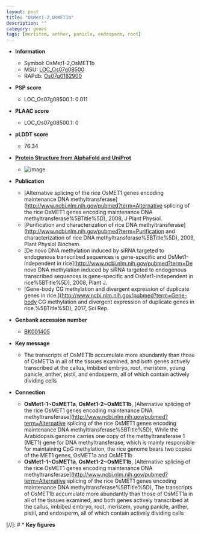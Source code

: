 ```yaml
---
layout: post
title: "OsMet1-2,OsMET1b"
description: ""
category: genes
tags: [meristem, anther, panicle, endosperm, root]
---
```


* **Information**  
    + Symbol: OsMet1-2,OsMET1b  
    + MSU: [LOC_Os07g08500](http://rice.plantbiology.msu.edu/cgi-bin/ORF_infopage.cgi?orf=LOC_Os07g08500)  
    + RAPdb: [Os07g0182900](http://rapdb.dna.affrc.go.jp/viewer/gbrowse_details/irgsp1?name=Os07g0182900)  

* **PSP score**  
    + LOC_Os07g08500.1: 0.011 

* **PLAAC score**  
    + LOC_Os07g08500.1: 0 

* **pLDDT score**
    + 76.34

* **[Protein Structure from AlphaFold and UniProt](https://www.uniprot.org/uniprotkb/B1Q3J6/entry#structure)**
    + ![image](https://ricepsp.github.io/images/B/AF-B1Q3J6-F1.png)

* **Publication**  
    + [Alternative splicing of the rice OsMET1 genes encoding maintenance DNA methyltransferase](http://www.ncbi.nlm.nih.gov/pubmed?term=Alternative splicing of the rice OsMET1 genes encoding maintenance DNA methyltransferase%5BTitle%5D), 2008, J Plant Physiol.
    + [Purification and characterization of rice DNA methyltransferase](http://www.ncbi.nlm.nih.gov/pubmed?term=Purification and characterization of rice DNA methyltransferase%5BTitle%5D), 2009, Plant Physiol Biochem.
    + [De novo DNA methylation induced by siRNA targeted to endogenous transcribed sequences is gene-specific and OsMet1-independent in rice](http://www.ncbi.nlm.nih.gov/pubmed?term=De novo DNA methylation induced by siRNA targeted to endogenous transcribed sequences is gene-specific and OsMet1-independent in rice%5BTitle%5D), 2008, Plant J.
    + [Gene-body CG methylation and divergent expression of duplicate genes in rice.](http://www.ncbi.nlm.nih.gov/pubmed?term=Gene-body CG methylation and divergent expression of duplicate genes in rice.%5BTitle%5D), 2017, Sci Rep.

* **Genbank accession number**  
    + [BK001405](http://www.ncbi.nlm.nih.gov/nuccore/BK001405)

* **Key message**  
    + The transcripts of OsMET1b accumulate more abundantly than those of OsMET1a in all of the tissues examined, and both genes actively transcribed at the callus, imbibed embryo, root, meristem, young panicle, anther, pistil, and endosperm, all of which contain actively dividing cells

* **Connection**  
    + __OsMet1-1~OsMET1a__, __OsMet1-2~OsMET1b__, [Alternative splicing of the rice OsMET1 genes encoding maintenance DNA methyltransferase](http://www.ncbi.nlm.nih.gov/pubmed?term=Alternative splicing of the rice OsMET1 genes encoding maintenance DNA methyltransferase%5BTitle%5D), While the Arabidopsis genome carries one copy of the methyltransferase 1 (MET1) gene for DNA methyltransferase, which is mainly responsible for maintaining CpG methylation, the rice genome bears two copies of the MET1 genes, OsMET1a and OsMET1b
    + __OsMet1-1~OsMET1a__, __OsMet1-2~OsMET1b__, [Alternative splicing of the rice OsMET1 genes encoding maintenance DNA methyltransferase](http://www.ncbi.nlm.nih.gov/pubmed?term=Alternative splicing of the rice OsMET1 genes encoding maintenance DNA methyltransferase%5BTitle%5D), The transcripts of OsMET1b accumulate more abundantly than those of OsMET1a in all of the tissues examined, and both genes actively transcribed at the callus, imbibed embryo, root, meristem, young panicle, anther, pistil, and endosperm, all of which contain actively dividing cells

[//]: # * **Key figures**  


